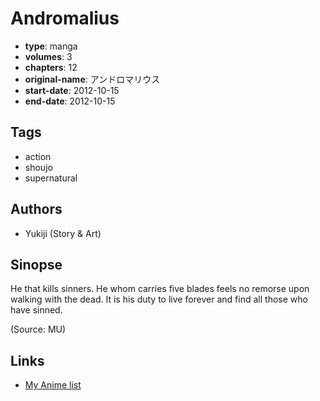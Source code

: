 # Andromalius

-   **type**: manga
-   **volumes**: 3
-   **chapters**: 12
-   **original-name**: アンドロマリウス
-   **start-date**: 2012-10-15
-   **end-date**: 2012-10-15

## Tags

-   action
-   shoujo
-   supernatural

## Authors

-   Yukiji (Story & Art)

## Sinopse

He that kills sinners. He whom carries five blades feels no remorse upon walking with the dead. It is his duty to live forever and find all those who have sinned.

(Source: MU)

## Links

-   [My Anime list](https://myanimelist.net/manga/75139/Andromalius)
